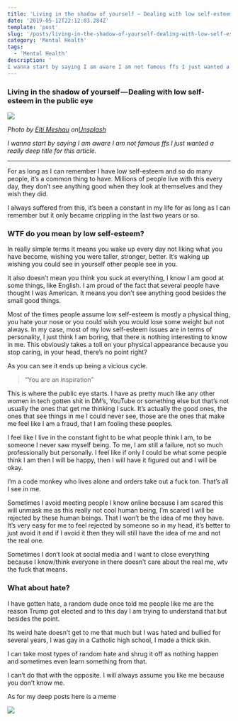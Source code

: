 ```yaml
---
title: 'Living in the shadow of yourself — Dealing with low self-esteem in the public eye'
date: '2019-05-12T22:12:03.284Z'
template: 'post'
slug: '/posts/living-in-the-shadow-of-yourself-dealing-with-low-self-esteem-in-the-public-eye/'
category: 'Mental Health'
tags:
  - 'Mental Health'
description: '
I wanna start by saying I am aware I am not famous ffs I just wanted a really deep title for this article.'
---
```


### Living in the shadow of yourself — Dealing with low self-esteem in the public eye

![](https://cdn-images-1.medium.com/max/2560/1*FIWxT6PHEBMji-OczDArlQ.jpeg)

_Photo by_ [_Elti Meshau_](https://unsplash.com/photos/fDxDWB7tUUE?utm_source=unsplash&utm_medium=referral&utm_content=creditCopyText) _on_[_Unsplash_](https://unsplash.com/search/photos/shadow?utm_source=unsplash&utm_medium=referral&utm_content=creditCopyText)

_I wanna start by saying I am aware I am not famous ffs I just wanted a really deep title for this article._

---

For as long as I can remember I have low self-esteem and so do many people, it’s a common thing to have. Millions of people live with this every day, they don’t see anything good when they look at themselves and they wish they did.

I always suffered from this, it’s been a constant in my life for as long as I can remember but it only became crippling in the last two years or so.

### WTF do you mean by low self-esteem?

In really simple terms it means you wake up every day not liking what you have become, wishing you were taller, stronger, better. It’s waking up wishing you could see in yourself other people see in you.

It also doesn’t mean you think you suck at everything, I know I am good at some things, like English. I am proud of the fact that several people have thought I was American. It means you don’t see anything good besides the small good things.

Most of the times people assume low self-esteem is mostly a physical thing, you hate your nose or you could wish you would lose some weight but not always. In my case, most of my low self-esteem issues are in terms of personality, I just think I am boring, that there is nothing interesting to know in me. This obviously takes a toll on your physical appearance because you stop caring, in your head, there’s no point right?

As you can see it ends up being a vicious cycle.

> “You are an inspiration”

This is where the public eye starts. I have as pretty much like any other women in tech gotten shit in DM’s, YouTube or something else but that’s not usually the ones that get me thinking I suck. It’s actually the good ones, the ones that see things in me I could never see, those are the ones that make me feel like I am a fraud, that I am fooling these peoples.

I feel like I live in the constant fight to be what people think I am, to be someone I never saw myself being. To me, I am still a failure, not so much professionally but personally. I feel like if only I could be what some people think I am then I will be happy, then I will have it figured out and I will be okay.

I’m a code monkey who lives alone and orders take out a fuck ton. That’s all I see in me.

Sometimes I avoid meeting people I know online because I am scared this will unmask me as this really not cool human being, I’m scared I will be rejected by these human beings. That I won’t be the idea of me they have. It’s very easy for me to feel rejected by someone so in my head, it’s better to just avoid it and if I avoid it then they will still have the idea of me and not the real one.

Sometimes I don’t look at social media and I want to close everything because I know/think everyone in there doesn’t care about the real me, wtv the fuck that means.

### What about hate?

I have gotten hate, a random dude once told me people like me are the reason Trump got elected and to this day I am trying to understand that but besides the point.

Its weird hate doesn’t get to me that much but I was hated and bullied for several years, I was gay in a Catholic high school, I made a thick skin.

I can take most types of random hate and shrug it off as nothing happen and sometimes even learn something from that.

I can’t do that with the opposite. I will always assume you like me because you don’t know me.

As for my deep posts here is a meme

![](https://cdn-images-1.medium.com/max/800/1*6YsLRHYkUSWg5mSCdVsRWQ.jpeg)
